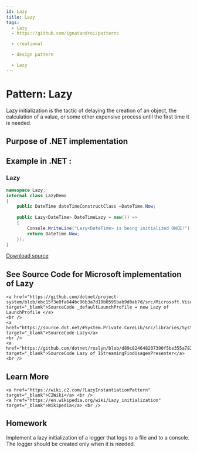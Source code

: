 ```yaml
---
id: Lazy
title: Lazy
tags:
  - Lazy
  - https://github.com/ignatandrei/patterns

  - creational

  - design pattern

  - Lazy
---
```


# Pattern:  Lazy
<!-- id : 14 -->
Lazy initialization is the tactic of delaying the creation of an object, the calculation of a value, or some other expensive process until the first time it is needed.    <br />

## Purpose of .NET implementation


## Example in .NET : 


###  Lazy
```csharp showLineNumbers title="Lazy example for Pattern Lazy"
namespace Lazy;
internal class LazyDemo
{
    public DateTime dateTimeConstructClass =DateTime.Now;
    
    public Lazy<DateTime> DateTimeLazy = new(() =>
    {
        Console.WriteLine("Lazy<DateTime> is being initialized ONCE!");
        return DateTime.Now;
    });
}

```


[Download source](/zipSourceCodes/lazy.zip)



## See Source Code for Microsoft implementation of Lazy

    <a href="https://github.com/dotnet/project-system/blob/ebc15f3e0fa644bc96b3a7d19b0595bab9d0ab7d/src/Microsoft.VisualStudio.ProjectSystem.Managed/ProjectSystem/Debug/LaunchSettingsProvider.cs#L39" target="_blank">SourceCode _defaultLaunchProfile = new Lazy of LaunchProfile </a>
    <br />
    <a href="https://source.dot.net/#System.Private.CoreLib/src/libraries/System.Private.CoreLib/src/System/Lazy.cs" target="_blank">SourceCode Lazy</a>
    <br />
    <a href="https://github.com/dotnet/roslyn/blob/d89c824648207390f5be355a782048812ba5f91e/src/VisualStudio/Core/Def/Progression/GraphNavigatorExtension.cs#L27" target="_blank">SourceCode Lazy of IStreamingFindUsagesPresenter</a>
    <br />


## Learn More

    <a href="https://wiki.c2.com/?LazyInstantiationPattern" target="_blank">C2Wiki</a> <br />
    <a href="https://en.wikipedia.org/wiki/Lazy_initialization" target="_blank">Wikipedia</a> <br />


## Homework


Implement a lazy initialization of a logger that logs to a file and to a console.    <br />
The logger should be created only when it is needed.    <br />



